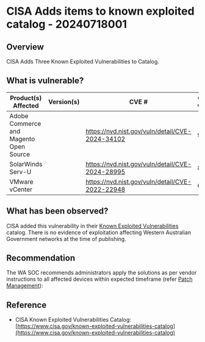 # CISA Adds items to known exploited catalog - 20240718001

## Overview

CISA Adds Three Known Exploited Vulnerabilities to Catalog.

## What is vulnerable?

| Product(s) Affected                    | Version(s) | CVE #                                             | CVSS v4/v3 | Severity |
| -------------------------------------- | ---------- | ------------------------------------------------- | ---------- | -------- |
| Adobe Commerce and Magento Open Source |            | <https://nvd.nist.gov/vuln/detail/CVE-2024-34102> | 9.8        | Critical |
| SolarWinds Serv-U                      |            | <https://nvd.nist.gov/vuln/detail/CVE-2024-28995> | 8.6        | High     |
| VMware vCenter                         |            | <https://nvd.nist.gov/vuln/detail/CVE-2022-22948> | 6.5        | Medium   |

## What has been observed?

CISA added this vulnerability in their [Known Exploited Vulnerabilities](https://www.cisa.gov/known-exploited-vulnerabilities-catalog) catalog. There is no evidence of exploitation affecting Western Australian Government networks at the time of publishing.

## Recommendation

The WA SOC recommends administrators apply the solutions as per vendor instructions to all affected devices within expected timeframe (refer [Patch Management](../guidelines/patch-management.md)):

## Reference

- CISA Known Exploited Vulnerabilities Catalog: [https://www.cisa.gov/known-exploited-vulnerabilities-catalog](https://www.cisa.gov/known-exploited-vulnerabilities-catalog)
